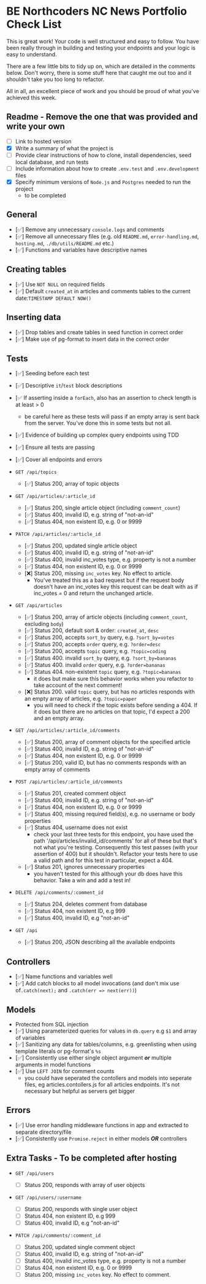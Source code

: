 # BE Northcoders NC News Portfolio Check List

This is great work! Your code is well structured and easy to follow. You have been really through in building and testing your endpoints and your logic is easy to understand. 

There are a few little bits to tidy up on, which are detailed in the comments below. Don't worry, there is some stuff here that caught me out too and it shouldn't take you too long to refactor.

All in all, an excellent piece of work and you should be proud of what you've achieved this week.

## Readme - Remove the one that was provided and write your own

- [ ] Link to hosted version
- [x] Write a summary of what the project is
- [ ] Provide clear instructions of how to clone, install dependencies, seed local database, and run tests
- [ ] Include information about how to create `.env.test` and `.env.development` files
- [x] Specify minimum versions of `Node.js` and `Postgres` needed to run the project
  - to be completed

## General

- [✅] Remove any unnecessary `console.logs` and comments
- [✅] Remove all unnecessary files (e.g. old `README.md`, `error-handling.md`, `hosting.md`, `./db/utils/README.md` etc.)
- [✅] Functions and variables have descriptive names

## Creating tables

- [✅] Use `NOT NULL` on required fields
- [✅] Default `created_at` in articles and comments tables to the current date:`TIMESTAMP DEFAULT NOW()`

## Inserting data

- [✅] Drop tables and create tables in seed function in correct order
- [✅] Make use of pg-format to insert data in the correct order

## Tests

- [✅] Seeding before each test
- [✅] Descriptive `it`/`test` block descriptions
- [✅ If asserting inside a `forEach`, also has an assertion to check length is at least > 0
  - be careful here as these tests will pass if an empty array is sent back from the server. You've done this in some tests but not all.
- [✅] Evidence of building up complex query endpoints using TDD
- [✅] Ensure all tests are passing
- [✅] Cover all endpoints and errors

- `GET /api/topics`

  - [✅] Status 200, array of topic objects

- `GET /api/articles/:article_id`

  - [✅] Status 200, single article object (including `comment_count`)
  - [✅] Status 400, invalid ID, e.g. string of "not-an-id"
  - [✅] Status 404, non existent ID, e.g. 0 or 9999

- `PATCH /api/articles/:article_id`

  - [✅] Status 200, updated single article object
  - [✅] Status 400, invalid ID, e.g. string of "not-an-id"
  - [✅] Status 400, invalid inc_votes type, e.g. property is not a number
  - [✅] Status 404, non existent ID, e.g. 0 or 9999
  - [❌] Status 200, missing `inc_votes` key. No effect to article.
    - You've treated this as a bad request but if the request body doesn't have an inc_votes key this request can be dealt with as if inc_votes = 0 and return the unchanged article.

- `GET /api/articles`

  - [✅] Status 200, array of article objects (including `comment_count`, excluding `body`)
  - [✅] Status 200, default sort & order: `created_at`, `desc`
  - [✅] Status 200, accepts `sort_by` query, e.g. `?sort_by=votes`
  - [✅] Status 200, accepts `order` query, e.g. `?order=desc`
  - [✅] Status 200, accepts `topic` query, e.g. `?topic=coding`
  - [✅] Status 400. invalid `sort_by` query, e.g. `?sort_by=bananas`
  - [✅] Status 400. invalid `order` query, e.g. `?order=bananas`
  - [✅] Status 404. non-existent `topic` query, e.g. `?topic=bananas`
    - it does but make sure this behavior works when you refactor to take account of the next comment!
  - [❌] Status 200. valid `topic` query, but has no articles responds with an empty array of articles, e.g. `?topic=paper`
    - you will need to check if the topic exists before sending a 404. If it does but there are no articles on that topic, I'd expect a 200 and an empty array.

- `GET /api/articles/:article_id/comments`

  - [✅] Status 200, array of comment objects for the specified article
  - [✅] Status 400, invalid ID, e.g. string of "not-an-id"
  - [✅] Status 404, non existent ID, e.g. 0 or 9999
  - [✅] Status 200, valid ID, but has no comments responds with an empty array of comments

- `POST /api/articles/:article_id/comments`

  - [✅] Status 201, created comment object
  - [✅] Status 400, invalid ID, e.g. string of "not-an-id"
  - [✅] Status 404, non existent ID, e.g. 0 or 9999
  - [✅] Status 400, missing required field(s), e.g. no username or body properties
  - [✅] Status 404, username does not exist
    - check your last three tests for this endpoint, you have used the path '/api/articles/invalid_id/comments' for all of these but that's not what you're testing. Consequently this test passes (with your assertion of 400) but it shouldn't. Refactor your tests here to use a valid path and for this test in particular, expect a 404.
  - [✅] Status 201, ignores unnecessary properties
    - you haven't tested for this although your db does have this behavior. Take a win and add a test in!

- `DELETE /api/comments/:comment_id`

  - [✅] Status 204, deletes comment from database
  - [✅] Status 404, non existent ID, e.g 999
  - [✅] Status 400, invalid ID, e.g "not-an-id"

- `GET /api`

  - [✅] Status 200, JSON describing all the available endpoints

## Controllers

- [✅] Name functions and variables well
- [✅] Add catch blocks to all model invocations (and don't mix use of`.catch(next);` and `.catch(err => next(err))`)
 

## Models

- Protected from SQL injection
- [✅] Using parameterized queries for values in `db.query` e.g `$1` and array of variables
- [✅] Sanitizing any data for tables/columns, e.g. greenlisting when using template literals or pg-format's `%s`
- [✅] Consistently use either single object argument _**or**_ multiple arguments in model functions
- [✅] Use `LEFT JOIN` for comment counts
     - you could have seperated the contollers and models into seperate files, eg articles.contollers.js for all articles endpoints. It's not necessary but helpful as servers get bigger

## Errors

- [✅] Use error handling middleware functions in app and extracted to separate directory/file
- [✅] Consistently use `Promise.reject` in either models _**OR**_ controllers

## Extra Tasks - To be completed after hosting

- `GET /api/users`

  - [ ] Status 200, responds with array of user objects

- `GET /api/users/:username`

  - [ ] Status 200, responds with single user object
  - [ ] Status 404, non existent ID, e.g 999
  - [ ] Status 400, invalid ID, e.g "not-an-id"

- `PATCH /api/comments/:comment_id`

  - [ ] Status 200, updated single comment object
  - [ ] Status 400, invalid ID, e.g. string of "not-an-id"
  - [ ] Status 400, invalid inc_votes type, e.g. property is not a number
  - [ ] Status 404, non existent ID, e.g. 0 or 9999
  - [ ] Status 200, missing `inc_votes` key. No effect to comment.